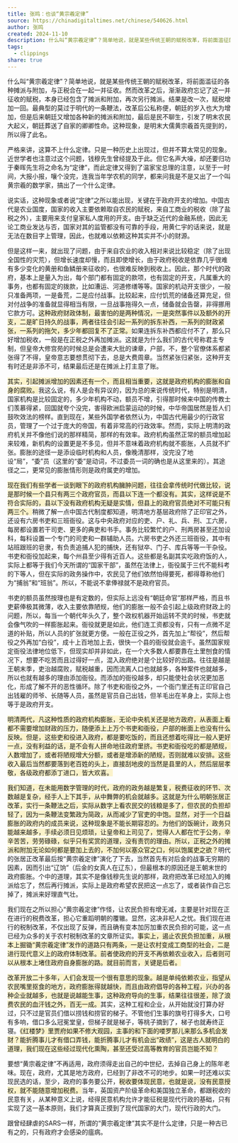 ```yaml
---
title: 张鸣：也谈“黄宗羲定律”
source: https://chinadigitaltimes.net/chinese/540626.html
author: 张鸣
created: 2024-11-10
description: 什么叫“黄宗羲定律”？简单地说，就是某些传统王朝的赋税改革，将前面滥征的各种摊派与附加，与正税合在一起一并征收 […]
tags:
  - clippings
share: true
---
```

什么叫“黄宗羲定律”？简单地说，就是某些传统王朝的赋税改革，将前面滥征的各种摊派与附加，与正税合在一起一并征收。然而改革之后，渐渐政府忘记了这一并征收的赋税，本身已经包含了摊派和附加，再次另行摊派。结果是改一次，赋税增加一回。最典型的莫过于明代的一条鞭法，改革后公私称便，朝廷的岁入也大为增加，但是后来朝廷又增加各种新的摊派和附加，最后是民不聊生，引发了明末农民大起义，朝廷葬送了自家的卿卿性命。这种现象，是明末大儒黄宗羲首先提到的，所以得了此名。

严格来讲，这算不上什么定律。只是一种历史上出现过，但并不算太常见的现象。近世学者也注意过这个问题，钱穆先生曾经提及于此。但它名声大噪，却还要归功于秦晖先生将之命名为“定律”，而此定律又得到了温家宝总理的注意，以至于一时间，大报小报，嚷个没完，连我当年学农机的同学，都来问我是不是又出了一个叫黄宗羲的数学家，搞出了一个什么定律。

说实话，这种现象或者说“定律”之所以能出现，关键在于政府开支的增加。中国古代是农业国度，国家的收入主要依赖取自农民的赋税，来自工商业的税收（除了盐税之外），主要用来支付皇家私人度用的开支。由于缺乏近代的金融系统，因此无论工商业发达与否，国家对其的监管都没有可靠的手段，用黄仁宇的话来说，就是无法在数目字上管理，因此，也就难以依赖这种其实并不小的财源。

但是这样一来，就出现了问题，由于来自农业的收入相对来说比较稳定（除了出现全国性的灾荒），但增长速度却慢，而且即使增长，由于政府税收是依靠几乎很难有多少变化的黄册和鱼鳞册来征收的，也很难反映到税收上。因此，那个时代的政府，基本上是量入为出，每个部门都有固定的款项，也有固定的开支，凡属重大的事务，也都有固定的拨款，比如漕运、河道修缮等等。国家的机动开支很少，一般只准备两项，一是备荒，二是应付战事。比较起来，应付饥荒的储备还算充足，但对付战争的准备就显得相当有限，一旦战事拖得久一点，储备就会告罄，非得挪用它款方可。<span style="background:rgba(240, 200, 0, 0.2)">这种政府财政体制，最害怕的是两种情况，一是突然事件以及额外的开支，二是旷日持久的战事，两者往往会引起一系列的拆东补西，一系列的财政紧张，一系列的拖欠，多少年都回复不了正常。</span>如果连拆东补西都应付不了，那么只好增加税收，一般是在正税之外再加摊派。这就是为什么我们的古代号称君主专制，但皇帝大修宫苑的时候总是会遭来大批的谏章，户部，不，整个官僚体系都紧张得了不得，皇帝意志要想贯彻下去，总是大费周章。当然紧张归紧张，这种开支有时还是非添不可，结果最后还是在摊派上打主意了账。

<span style="background:rgba(240, 200, 0, 0.2)">其实，引起摊派增加的因素还有一个，而且相当重要，这就是政府机构的膨胀和自身的腐败。</span>我这么说，有人是会有异议的，因为总的来说传统时代，特别是明清，国家机构是比较固定的，多少年机构不动，额员不增，引得那时候来中国的传教士们羡慕得紧，回国就夸个没完，害得欧洲启蒙运动的时候，中华帝国居然是哲人们鼓吹效法的榜样。直到现在，某些外国学者依然认为，中国古代用最少的行政官员，管理了一个过于庞大的帝国，有着非常高的行政效率。然而，实际上明清的政府机关并不像他们说的那样精简，那样的有效率。政府机构虽然正常的额员增加起来较难，新机构的设置更是不多见，但并不意味着政府机构就不膨胀，人员就不扩张。膨胀的途径一是添设临时机构和人员，像晚清那样，没完没了地设“局”，“委”员（这里的“委”是动词，不过委员一词的确也是从这里来的）。其途径之二，更常见的膨胀情形则是政府属吏的增加。

<span style="background:rgba(240, 200, 0, 0.2)">现在我们有些学者一谈到眼下的政府机构臃肿问题，往往会拿传统时代做比较，说是那时候一个县只有两三个政府官员，而县以下连一个都没有。其实，这样说是不符合实际的，县以下没有政府机构无疑是实情，但县上的政府官员绝对不可能只有两三个。</span>稍微了解一点中国古代制度都知道，明清地方基层政府除了正印官之外，还设有六房书吏和三班衙役。这与中央政府对应的吏、户、礼、兵、刑、工六房，每房都设置若干司吏、更多的典吏和书手。事务比较繁忙的户、刑两房甚至还加设科，每科设置一个专门的司吏和一群辅助人员。六房书吏之外还三班衙役，其中有站班跟班的皂隶，有负责追捕人犯的捕快，还有狱卒、门子、库兵等等一干杂役。书吏和衙役加起来，每个州县至少得有近百人。这些都是名副其实吃政府饭的人，实际上都等于我们今天所谓的“国家干部”，虽然在法律上，衙役属于三代不能科考的下等人，但在实际的政务操作中，农民见了他们依然怕得要死，都得尊称他们为“捕翁”和“班翁”。所以，不能说不拿俸禄就不是政府官员。

书吏的额员虽然按理也是有定数的，但实际上远没有“朝廷命官”那样严格，而且书吏薪俸极其微薄，收入主要依靠陋规，他们的膨胀一般不会引起上级政府财政上的问题，所以，每当一个朝代年头久了，整个政权机器开始运转不灵的时候，书吏就会像气吹的一样膨胀起来。衙役就更是如此，他们连工资都没有，只有一点微不足道的补贴，所以人员的扩张就更方便。一般在正役之外，首先加上“帮役”，然后帮役之外再加“白役”，成十上百地加上去，很快一个县的衙役就会逾千。虽然国家规定衙役法律地位低下，但现实却并非如此，在一个大多数人都要靠在土里刨食的情况下，想要不吃苦而且过得好一点，混入政府绝对是个比较好的出路。往往是越是王朝末季，吏治越腐败，赋税越重，因而流离人口也就越多，各种案件也就越多，所以也就有越多的理由添加衙役。而添加的衙役越多，却只能使社会状况更加恶化，形成了解不开的恶性循环。除了书吏和衙役之外，一个衙门里还有正印官自己出钱雇的师爷、长随等人员，虽然是官员自己出钱，但羊毛出在羊身上，实际上也等于是政府开支。

<span style="background:rgba(240, 200, 0, 0.2)">明清两代，凡这种性质的政府机构膨胀，无论中央机关还是地方政府，从表面上看都不需要增加财政的压力，随便添上上万个书吏和衙役，户部的帐面上也没有什么反映。但是，这些吏和役进入政府，都是要吃饭的，而且还想着吃得比一般人更好一点，没有利益的话，是不会有人拼命地往政府里挤。书吏和衙役吃的都是陋规，人数增加了，或者将陋规增大分额，或者是增添新的陋规，否则就难以安排。这些收入最后当然都要落到老百姓的头上，直接刮地皮的当然是县里的人，然后层层孝敬，各级政府都添丁进口，皆大欢喜。</span>

<span style="background:rgba(240, 200, 0, 0.2)">我们知道，在未能用数字管理的时代，政府的政务越是繁复，税费征收的环节、次数越是复杂，经手人上下其手，从中舞弊的机会就越多。这就是为什么明朝张居正改革，实行一条鞭法之后，实际从数字上看农民交的钱粮是多了，但农民的负担却轻了，因为一条鞭法变繁政为简政，从而减少了官吏的中饱。显然，对于一个日益膨胀的政府内的成员来说，这种现象是不能长期容忍的。为他们的饭碗计，政务只能越来越多，手续必须日见烦琐，让皇帝和上司见了，觉得人人都在忙于公务，辛辛苦苦，劳劳碌碌，似乎只有奖赏的道理，没有责罚的理由。所以，正税之外的摊派和附加无论如何都是要加上去的，不加何以塞众官之口，何以饱属吏之欲？</span>明代的张居正改革最后按“黄宗羲定律”演化了下去，当然首先有对后金的战事无穷期的因素，因而引出“辽饷”（后金的女真人在辽东），但最根本的原因还是王朝末世的政府膨胀。个中的道理，其实不是像钱穆先生说的那样，政府把改革已经加入的摊派给忘了，然后再行摊派，实际上是政府希望农民把这一点忘了，或者装作自己忘掉了，摊派来好理直气壮。

我们现在之所以担心“黄宗羲定律”作怪，让农民负担有增无减，主要是针对现在正在进行的税费改革，担心它重蹈明朝的覆辙。显然，这决非杞人之忧。我们现在进行的税制改革，不仅出现了反弹，而且确有变本加厉加重农民负担的可能，这一点已经为众多的关于农村税制改革的文章所证实。<span style="background:rgba(240, 200, 0, 0.2)">事实上，遏止农民负担加重，从根本上掘锄“黄宗羲定律”发作的道路只有两条，一是让农村变成工商型的社会，二是进行现代意义上的政府体制改革。前者使政府的开支不再依赖农业收入，后者则可以从根本上堵住政府自身膨胀的路。就目前而言，关键是后者。</span>

<span style="background:rgba(240, 200, 0, 0.2)">改革开放二十多年，人们会发现一个很有意思的现象。越是单纯依赖农业，指望从农民嘴里抠食的地方，政府膨胀得就越快，而且由政府倡导的各种工程，兴办的各种企业就越多，也就是说越能生事，这种政府导向的生事，结果往往很差，除了浪费农民的血汗钱之外，百无一成。</span>其实，这种工程和企业，从开始就没打算办好过，只不过是官员们借以捞钱和捞官的梯子。不管他们生事的旗号打得多大，口号有多响，借口多么冠冕堂皇，但梯子就是梯子，等桃子摘到了，梯子也就寿终正寝。<span style="background:rgba(240, 200, 0, 0.2)">《红楼梦》里贾府如果不修大观园，主事的和下面的喽罗那儿来那么多机会发财？能折腾事儿才有借口弄钱，能折腾事儿才有机会出“政绩”，这是古人就明白的道理，我们现在这些经过现代化熏陶，甚至还受过高等教育的官员岂能不知？</span>

要想“黄宗羲定律”不再适用，政府须得走出自己的中世纪，去掉自己身上的陈年老味。现在，政府，尤其是地方政府，已经到了非改不可的地步。如果一时还难以实现民选的话，至少，政府的事务要公开，<span style="background:rgba(240, 200, 0, 0.2)">税收要体现民意，也就是说，没有民意授权，就不能随意增加税费。</span>当年，英国资产阶级革命和美国独立革命，都跟税收的民意有关，从某种意义上说，经得民意机构允许才能征税是现代行政的基础，只有实现了这一基本原则，我们才算真正摸到了现代国家的大门，现代行政的大门。

跟曾经肆虐的SARS一样，所谓的“黄宗羲定律”其实不是什么定律，只是一种古已有之的，只有政府才会感染的瘟病。
